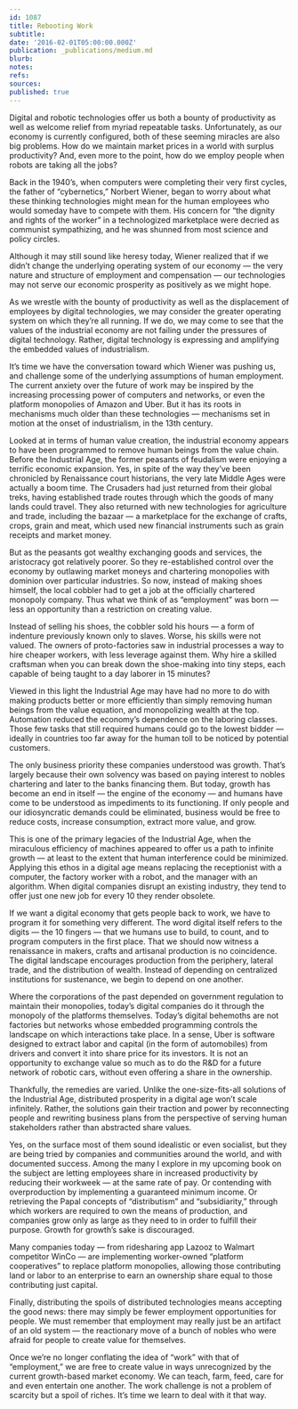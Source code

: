 ```yaml
---
id: 1087
title: Rebooting Work
subtitle: 
date: '2016-02-01T05:00:00.000Z'
publication: _publications/medium.md
blurb: 
notes: 
refs: 
sources: 
published: true
---
```

Digital and robotic technologies offer us both a bounty of productivity as well as welcome relief from myriad repeatable tasks. Unfortunately, as our economy is currently configured, both of these seeming miracles are also big problems. How do we maintain market prices in a world with surplus productivity? And, even more to the point, how do we employ people when robots are taking all the jobs?

Back in the 1940’s, when computers were completing their very first cycles, the father of “cybernetics,” Norbert Wiener, began to worry about what these thinking technologies might mean for the human employees who would someday have to compete with them. His concern for “the dignity and rights of the worker” in a technologized marketplace were decried as communist sympathizing, and he was shunned from most science and policy circles.

Although it may still sound like heresy today, Wiener realized that if we didn’t change the underlying operating system of our economy — the very nature and structure of employment and compensation — our technologies may not serve our economic prosperity as positively as we might hope.

As we wrestle with the bounty of productivity as well as the displacement of employees by digital technologies, we may consider the greater operating system on which they’re all running. If we do, we may come to see that the values of the industrial economy are not failing under the pressures of digital technology. Rather, digital technology is expressing and amplifying the embedded values of industrialism.

It’s time we have the conversation toward which Wiener was pushing us, and challenge some of the underlying assumptions of human employment. The current anxiety over the future of work may be inspired by the increasing processing power of computers and networks, or even the platform monopolies of Amazon and Uber. But it has its roots in mechanisms much older than these technologies — mechanisms set in motion at the onset of industrialism, in the 13th century.

Looked at in terms of human value creation, the industrial economy appears to have been programmed to remove human beings from the value chain. Before the Industrial Age, the former peasants of feudalism were enjoying a terrific economic expansion. Yes, in spite of the way they’ve been chronicled by Renaissance court historians, the very late Middle Ages were actually a boom time. The Crusaders had just returned from their global treks, having established trade routes through which the goods of many lands could travel. They also returned with new technologies for agriculture and trade, including the bazaar — a marketplace for the exchange of crafts, crops, grain and meat, which used new financial instruments such as grain receipts and market money.

But as the peasants got wealthy exchanging goods and services, the aristocracy got relatively poorer. So they re-established control over the economy by outlawing market moneys and chartering monopolies with dominion over particular industries. So now, instead of making shoes himself, the local cobbler had to get a job at the officially chartered monopoly company. Thus what we think of as “employment” was born — less an opportunity than a restriction on creating value.

Instead of selling his shoes, the cobbler sold his hours — a form of indenture previously known only to slaves. Worse, his skills were not valued. The owners of proto-factories saw in industrial processes a way to hire cheaper workers, with less leverage against them. Why hire a skilled craftsman when you can break down the shoe-making into tiny steps, each capable of being taught to a day laborer in 15 minutes?

Viewed in this light the Industrial Age may have had no more to do with making products better or more efficiently than simply removing human beings from the value equation, and monopolizing wealth at the top. Automation reduced the economy’s dependence on the laboring classes. Those few tasks that still required humans could go to the lowest bidder — ideally in countries too far away for the human toll to be noticed by potential customers.

The only business priority these companies understood was growth. That’s largely because their own solvency was based on paying interest to nobles chartering and later to the banks financing them. But today, growth has become an end in itself — the engine of the economy — and humans have come to be understood as impediments to its functioning. If only people and our idiosyncratic demands could be eliminated, business would be free to reduce costs, increase consumption, extract more value, and grow.

This is one of the primary legacies of the Industrial Age, when the miraculous efficiency of machines appeared to offer us a path to infinite growth — at least to the extent that human interference could be minimized. Applying this ethos in a digital age means replacing the receptionist with a computer, the factory worker with a robot, and the manager with an algorithm. When digital companies disrupt an existing industry, they tend to offer just one new job for every 10 they render obsolete.

If we want a digital economy that gets people back to work, we have to program it for something very different. The word digital itself refers to the digits — the 10 fingers — that we humans use to build, to count, and to program computers in the first place. That we should now witness a renaissance in makers, crafts and artisanal production is no coincidence. The digital landscape encourages production from the periphery, lateral trade, and the distribution of wealth. Instead of depending on centralized institutions for sustenance, we begin to depend on one another.

Where the corporations of the past depended on government regulation to maintain their monopolies, today’s digital companies do it through the monopoly of the platforms themselves. Today’s digital behemoths are not factories but networks whose embedded programming controls the landscape on which interactions take place. In a sense, Uber is software designed to extract labor and capital (in the form of automobiles) from drivers and convert it into share price for its investors. It is not an opportunity to exchange value so much as to do the R&D for a future network of robotic cars, without even offering a share in the ownership.

Thankfully, the remedies are varied. Unlike the one-size-fits-all solutions of the Industrial Age, distributed prosperity in a digital age won’t scale infinitely. Rather, the solutions gain their traction and power by reconnecting people and rewriting business plans from the perspective of serving human stakeholders rather than abstracted share values.

Yes, on the surface most of them sound idealistic or even socialist, but they are being tried by companies and communities around the world, and with documented success. Among the many I explore in my upcoming book on the subject are letting employees share in increased productivity by reducing their workweek — at the same rate of pay. Or contending with overproduction by implementing a guaranteed minimum income. Or retrieving the Papal concepts of “distributism” and “subsidiarity,” through which workers are required to own the means of production, and companies grow only as large as they need to in order to fulfill their purpose. Growth for growth’s sake is discouraged.

Many companies today — from ridesharing app Lazooz to Walmart competitor WinCo — are implementing worker-owned “platform cooperatives” to replace platform monopolies, allowing those contributing land or labor to an enterprise to earn an ownership share equal to those contributing just capital.

Finally, distributing the spoils of distributed technologies means accepting the good news: there may simply be fewer employment opportunities for people. We must remember that employment may really just be an artifact of an old system — the reactionary move of a bunch of nobles who were afraid for people to create value for themselves.

Once we’re no longer conflating the idea of “work” with that of “employment,” we are free to create value in ways unrecognized by the current growth-based market economy. We can teach, farm, feed, care for and even entertain one another. The work challenge is not a problem of scarcity but a spoil of riches. It’s time we learn to deal with it that way.
